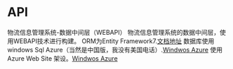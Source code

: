 # API
物流信息管理系统-数据中间层（WEBAPI）
物流信息管理系统的数据中间层，使用WEBAPI技术进行构建。
ORM为Entity Framework7.[文档地址](https://ef.readthedocs.org "文档地址") 
数据库使用windows Sql Azure（当然是中国版，我没有美国电话）.[Windwos Azure](http://www.windowsazure.cn/ "中国版Windows Azure")
使用Azure Web Site 架设。[Windwos Azure](http://www.windowsazure.cn/ "中国版Windows Azure")

